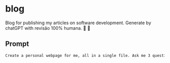 # blog

Blog for publishing my articles on software development.
Generate by chatGPT with revisão 100% humana. 🤖 🚀

## Prompt

```txt
Create a personal webpage for me, all in a single file. Ask me 3 questions first on whatever you need to know.
```

